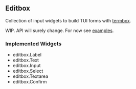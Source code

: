 ## Editbox

Collection of input widgets to build TUI forms
with [termbox](https://github.com/nsf/termbox-go).

WIP. API will surely change. For now see [examples](_examples).

### Implemented Widgets

* editbox.Label
* editbox.Text
* editbox.Input
* editbox.Select
* editbox.Textarea
* editbox.Confirm
